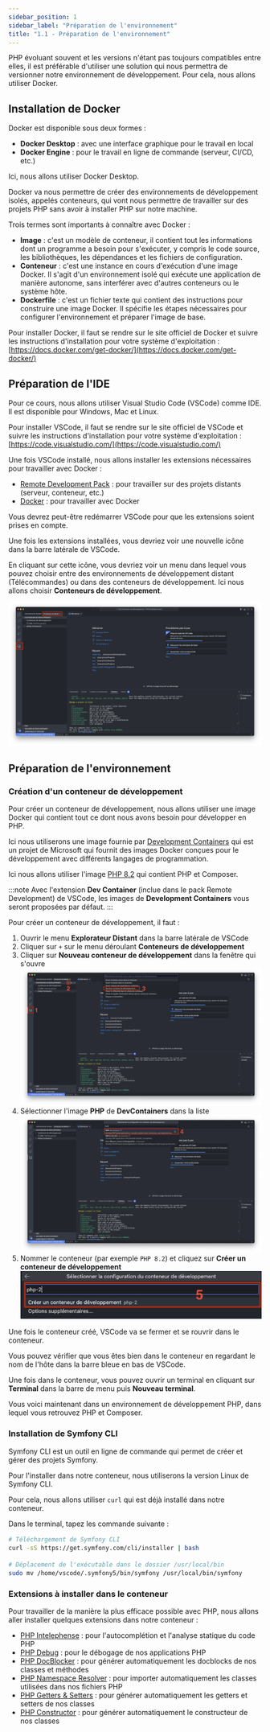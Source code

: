```yaml
---
sidebar_position: 1
sidebar_label: "Préparation de l'environnement"
title: "1.1 - Préparation de l'environnement"
---
```


PHP évoluant souvent et les versions n'étant pas toujours compatibles entre elles, il est préférable d'utiliser une solution qui nous permettra de versionner notre environnement de développement. Pour cela, nous allons utiliser Docker.

## Installation de Docker

Docker est disponible sous deux formes :

- **Docker Desktop** : avec une interface graphique pour le travail en local
- **Docker Engine** : pour le travail en ligne de commande (serveur, CI/CD, etc.)

Ici, nous allons utiliser Docker Desktop.

Docker va nous permettre de créer des environnements de développement isolés, appelés conteneurs, qui vont nous permettre de travailler sur des projets PHP sans avoir à installer PHP sur notre machine.

Trois termes sont importants à connaître avec Docker :

- **Image** : c'est un modèle de conteneur, il contient tout les informations dont un programme a besoin pour s'exécuter, y compris le code source, les bibliothèques, les dépendances et les fichiers de configuration.
- **Conteneur** : c'est une instance en cours d'exécution d'une image Docker. Il s'agit d'un environnement isolé qui exécute une application de manière autonome, sans interférer avec d'autres conteneurs ou le système hôte.
- **Dockerfile** : c'est un fichier texte qui contient des instructions pour construire une image Docker. Il spécifie les étapes nécessaires pour configurer l'environnement et préparer l'image de base.

Pour installer Docker, il faut se rendre sur le site officiel de Docker et suivre les instructions d'installation pour votre système d'exploitation : [https://docs.docker.com/get-docker/](https://docs.docker.com/get-docker/)

## Préparation de l'IDE

Pour ce cours, nous allons utiliser Visual Studio Code (VSCode) comme IDE. Il est disponible pour Windows, Mac et Linux.

Pour installer VSCode, il faut se rendre sur le site officiel de VSCode et suivre les instructions d'installation pour votre système d'exploitation : [https://code.visualstudio.com/](https://code.visualstudio.com/)

Une fois VSCode installé, nous allons installer les extensions nécessaires pour travailler avec Docker :

- [Remote Development Pack](https://marketplace.visualstudio.com/items?itemName=ms-vscode-remote.vscode-remote-extensionpack) : pour travailler sur des projets distants (serveur, conteneur, etc.)
- [Docker](https://marketplace.visualstudio.com/items?itemName=ms-azuretools.vscode-docker) : pour travailler avec Docker

Vous devrez peut-être redémarrer VSCode pour que les extensions soient prises en compte.

Une fois les extensions installées, vous devriez voir une nouvelle icône dans la barre latérale de VSCode.

En cliquant sur cette icône, vous devriez voir un menu dans lequel vous pouvez choisir entre des environnements de développement distant (Télécommandes) ou dans des conteneurs de développement. Ici nous allons choisir **Conteneurs de développement**.

![Remote Development](./assets/rm-extension.png)

## Préparation de l'environnement

### Création d'un conteneur de développement

Pour créer un conteneur de développement, nous allons utiliser une image Docker qui contient tout ce dont nous avons besoin pour développer en PHP.

Ici nous utiliserons une image fournie par [Development Containers](https://containers.dev/templates) qui est un projet de Microsoft qui fournit des images Docker conçues pour le développement avec différents langages de programmation.

Ici nous allons utiliser l'image [PHP 8.2](https://github.com/devcontainers/templates/tree/main/src/php) qui contient PHP et Composer.

:::note
Avec l'extension **Dev Container** (inclue dans le pack Remote Development) de VSCode, les images de **Development Containers** vous seront proposées par défaut.
:::

Pour créer un conteneur de développement, il faut :

1. Ouvrir le menu **Explorateur Distant** dans la barre latérale de VSCode
2. Cliquer sur `+` sur le menu déroulant **Conteneurs de développement**
3. Cliquer sur **Nouveau conteneur de développement** dans la fenêtre qui s'ouvre
   ![Remote Development](./assets/rm-step-123.png)
4. Sélectionner l'image **PHP** de **DevContainers** dans la liste
   ![Remote Development](./assets/rm-step-4.png)
5. Nommer le conteneur (par exemple `PHP 8.2`) et cliquez sur **Créer un conteneur de développement**
   ![Remote Development](./assets/rm-step-5.png)

Une fois le conteneur créé, VSCode va se fermer et se rouvrir dans le conteneur.

Vous pouvez vérifier que vous êtes bien dans le conteneur en regardant le nom de l'hôte dans la barre bleue en bas de VSCode.

Une fois dans le conteneur, vous pouvez ouvrir un terminal en cliquant sur **Terminal** dans la barre de menu puis **Nouveau terminal**.

Vous voici maintenant dans un environnement de développement PHP, dans lequel vous retrouvez PHP et Composer.

### Installation de Symfony CLI

Symfony CLI est un outil en ligne de commande qui permet de créer et gérer des projets Symfony.

Pour l'installer dans notre conteneur, nous utiliserons la version Linux de Symfony CLI.

Pour cela, nous allons utiliser `curl` qui est déjà installé dans notre conteneur.

Dans le terminal, tapez les commande suivante :

```bash
# Téléchargement de Symfony CLI
curl -sS https://get.symfony.com/cli/installer | bash

# Déplacement de l'exécutable dans le dossier /usr/local/bin
sudo mv /home/vscode/.symfony5/bin/symfony /usr/local/bin/symfony
```

### Extensions à installer dans le conteneur

Pour travailler de la manière la plus efficace possible avec PHP, nous allons aller installer quelques extensions dans notre conteneur :

- [PHP Intelephense](https://marketplace.visualstudio.com/items?itemName=bmewburn.vscode-intelephense-client) : pour l'autocomplétion et l'analyse statique du code PHP
- [PHP Debug](https://marketplace.visualstudio.com/items?itemName=felixfbecker.php-debug) : pour le débogage de nos applications PHP
- [PHP DocBlocker](https://marketplace.visualstudio.com/items?itemName=neilbrayfield.php-docblocker) : pour générer automatiquement les docblocks de nos classes et méthodes
- [PHP Namespace Resolver](https://marketplace.visualstudio.com/items?itemName=MehediDracula.php-namespace-resolver) : pour importer automatiquement les classes utilisées dans nos fichiers PHP
- [PHP Getters & Setters](https://marketplace.visualstudio.com/items?itemName=phproberto.vscode-php-getters-setters) : pour générer automatiquement les getters et setters de nos classes
- [PHP Constructor](https://marketplace.visualstudio.com/items?itemName=MehediDracula.php-constructor) : pour générer automatiquement le constructeur de nos classes

